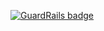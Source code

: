 
[![GuardRails badge](https://badges.production.guardrails.io/ileossa/TheMazeRunner.svg)](https://www.guardrails.io)
